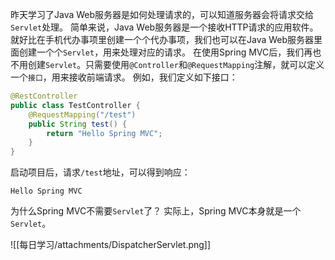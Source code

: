 昨天学习了Java Web服务器是如何处理请求的，可以知道服务器会将请求交给`Servlet`处理。
简单来说，Java Web服务器是一个接收HTTP请求的应用软件。
就好比在手机代办事项里创建一个个代办事项，我们也可以在Java Web服务器里面创建一个个`Servlet`，用来处理对应的请求。
在使用Spring MVC后，我们再也不用创建`Servlet`。只需要使用`@Controller`和`@RequestMapping`注解，就可以定义一个`接口`，用来接收前端请求。
例如，我们定义如下接口：
```java
@RestController
public class TestController {
	@RequestMapping("/test")
	public String test() {
		return "Hello Spring MVC";
	}
}
```
启动项目后，请求`/test`地址，可以得到响应：
```
Hello Spring MVC
```
为什么Spring MVC不需要`Servlet`了？
实际上，Spring MVC本身就是一个`Servlet`。

![[每日学习/attachments/DispatcherServlet.png]]
